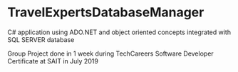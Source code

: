 # TravelExpertsDatabaseManager

C# application using ADO.NET and object oriented concepts integrated with SQL SERVER database

Group Project done in 1 week during TechCareers Software Developer Certificate at SAIT in July 2019
